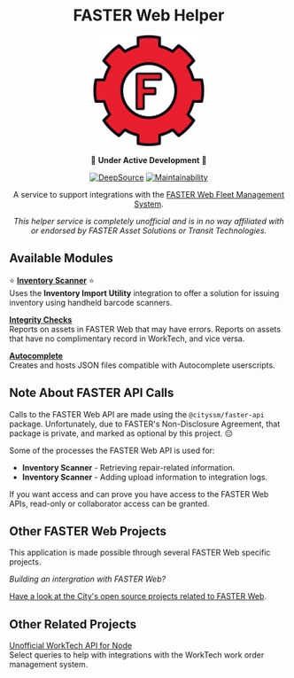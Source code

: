 <div align=center>

# FASTER Web Helper

<img src="public/images/logo.svg" height="200" />

🚧 **Under Active Development** 🚧

[![DeepSource](https://app.deepsource.com/gh/cityssm/faster-web-helper.svg/?label=active+issues&show_trend=true&token=u_wO1FIhQ1v-pNxtKl8dZxM4)](https://app.deepsource.com/gh/cityssm/faster-web-helper/)
[![Maintainability](https://api.codeclimate.com/v1/badges/f30a366c800b38bd9eb7/maintainability)](https://codeclimate.com/github/cityssm/faster-web-helper/maintainability)

A service to support integrations with the
[FASTER Web Fleet Management System](https://fasterasset.com/products/fleet-management-software/).

_This helper service is completely unofficial and is in no way affiliated with or endorsed by FASTER Asset Solutions or Transit Technologies._

</div>

## Available Modules

⭐ [**Inventory Scanner**](./modules/inventoryScanner/README.md) ⭐<br />
Uses the **Inventory Import Utility** integration to offer
a solution for issuing inventory using handheld barcode scanners.

[**Integrity Checks**](./modules/integrityChecker/README.md)<br />
Reports on assets in FASTER Web that may have errors.
Reports on assets that have no complimentary record in WorkTech, and vice versa.

[**Autocomplete**](./modules/autocomplete/README.md)<br />
Creates and hosts JSON files compatible with Autocomplete userscripts.

## Note About FASTER API Calls

Calls to the FASTER Web API are made using the `@cityssm/faster-api` package.
Unfortunately, due to FASTER's Non-Disclosure Agreement, that package is private,
and marked as optional by this project. 😔

Some of the processes the FASTER Web API is used for:

- **Inventory Scanner** - Retrieving repair-related information.
- **Inventory Scanner** - Adding upload information to integration logs.

If you want access and can prove you have access to the FASTER Web APIs,
read-only or collaborator access can be granted.

## Other FASTER Web Projects

This application is made possible through several FASTER Web specific projects.

_Building an intergration with FASTER Web?_

[Have a look at the City's open source projects related to FASTER Web](https://github.com/cityssm/faster-web-projects).

## Other Related Projects

[Unofficial WorkTech API for Node](https://github.com/cityssm/node-worktech-api)<br />
Select queries to help with integrations with the WorkTech work order management system.
